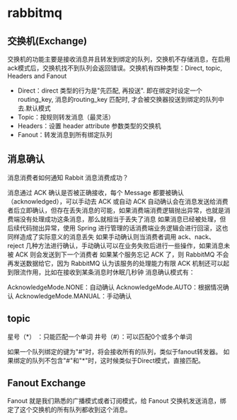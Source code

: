 # rabbitmq

## 交换机(Exchange)
交换机的功能主要是接收消息并且转发到绑定的队列，交换机不存储消息，在启用ack模式后，交换机找不到队列会返回错误。交换机有四种类型：Direct, topic, Headers and Fanout

* Direct：direct 类型的行为是"先匹配, 再投送". 即在绑定时设定一个 routing_key, 消息的routing_key 匹配时, 才会被交换器投送到绑定的队列中去.默认模式
* Topic：按规则转发消息（最灵活）
* Headers：设置 header attribute 参数类型的交换机
* Fanout：转发消息到所有绑定队列

## 消息确认
消息消费者如何通知 Rabbit 消息消费成功？

消息通过 ACK 确认是否被正确接收，每个 Message 都要被确认（acknowledged），可以手动去 ACK 或自动 ACK
自动确认会在消息发送给消费者后立即确认，但存在丢失消息的可能，如果消费端消费逻辑抛出异常，也就是消费端没有处理成功这条消息，那么就相当于丢失了消息
如果消息已经被处理，但后续代码抛出异常，使用 Spring 进行管理的话消费端业务逻辑会进行回滚，这也同样造成了实际意义的消息丢失
如果手动确认则当消费者调用 ack、nack、reject 几种方法进行确认，手动确认可以在业务失败后进行一些操作，如果消息未被 ACK 则会发送到下一个消费者
如果某个服务忘记 ACK 了，则 RabbitMQ 不会再发送数据给它，因为 RabbitMQ 认为该服务的处理能力有限
ACK 机制还可以起到限流作用，比如在接收到某条消息时休眠几秒钟
消息确认模式有：

AcknowledgeMode.NONE：自动确认
AcknowledgeMode.AUTO：根据情况确认
AcknowledgeMode.MANUAL：手动确认

## topic
星号（*） ：只能匹配一个单词
井号（#）：可以匹配0个或多个单词

如果一个队列绑定的键为"#"时，将会接收所有的队列，类似于fanout转发器。
如果绑定的队列不包含"#"和"*"时，这时候类似于Direct模式，直接匹配。

## Fanout Exchange
Fanout 就是我们熟悉的广播模式或者订阅模式，给 Fanout 交换机发送消息，绑定了这个交换机的所有队列都收到这个消息。

